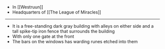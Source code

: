 - In [[Westruun]]
- Headquarters of [[The League of Miracles]]
---
- It is a free-standing dark gray building with alleys on either side and a tall spike-tip iron fence that surrounds the building
- With only one gate at the front
- The bars on the windows has warding runes etched into them